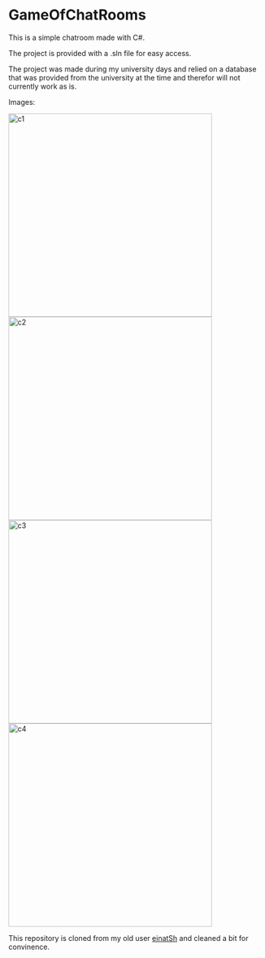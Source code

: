# GameOfChatRooms

This is a simple chatroom made with C#.

The project is provided with a .sln file for easy access.

The project was made during my university days and relied on a database that was provided from the university at the time and therefor will not currently work as is.

Images:

<img alt="c1" src="https://gist.github.com/user-attachments/assets/fbfd9cd4-257a-40f4-896a-d802c785ecd7" width="400" height="400">
<img alt="c2" src="https://gist.github.com/user-attachments/assets/55ca58e3-61ed-4ddb-9e54-2e2ede3f1831" width="400" height="400">

<img alt="c3" src="https://gist.github.com/user-attachments/assets/a232eab7-9f49-405a-a5a0-4215238de4e4" width="400" height="400">
<img alt="c4" src="https://gist.github.com/user-attachments/assets/cc1a37fb-f0dc-4f50-a14b-0494ede8c93c" width="400" height="400">


This repository is cloned from my old user [einatSh](https://github.com/einatSh/practiceWpf) and cleaned a bit for convinence. 